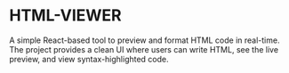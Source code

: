 # HTML-VIEWER
A simple React-based tool to preview and format HTML code in real-time.   The project provides a clean UI where users can write HTML, see the live preview, and view syntax-highlighted code.
